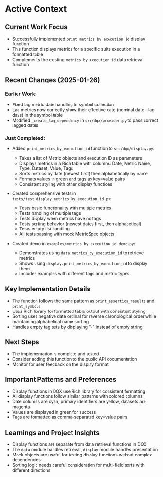 # Active Context

## Current Work Focus
- Successfully implemented `print_metrics_by_execution_id` display function
- This function displays metrics for a specific suite execution in a formatted table
- Complements the existing `metrics_by_execution_id` data retrieval function

## Recent Changes (2025-01-26)
### Earlier Work:
- Fixed lag metric date handling in symbol collection
- Lag metrics now correctly show their effective date (nominal date - lag days) in the symbol table
- Modified `_create_lag_dependency` in `src/dqx/provider.py` to pass correct lagged dates

### Just Completed:
- Added `print_metrics_by_execution_id` function to `src/dqx/display.py`:
  - Takes a list of Metric objects and execution ID as parameters
  - Displays metrics in a Rich table with columns: Date, Metric Name, Type, Dataset, Value, Tags
  - Sorts metrics by date (newest first) then alphabetically by name
  - Formats values in green and tags as key=value pairs
  - Consistent styling with other display functions

- Created comprehensive tests in `tests/test_display_metrics_by_execution_id.py`:
  - Tests basic functionality with multiple metrics
  - Tests handling of multiple tags
  - Tests display when metrics have no tags
  - Tests sorting behavior (newest dates first, then alphabetical)
  - Tests empty list handling
  - All tests passing with mock MetricSpec objects

- Created demo in `examples/metrics_by_execution_id_demo.py`:
  - Demonstrates using `data.metrics_by_execution_id` to retrieve metrics
  - Shows using `display.print_metrics_by_execution_id` to display them
  - Includes examples with different tags and metric types

## Key Implementation Details
- The function follows the same pattern as `print_assertion_results` and `print_symbols`
- Uses Rich library for formatted table output with consistent styling
- Sorting uses negative date ordinal for reverse chronological order while maintaining alphabetical name sorting
- Handles empty tag sets by displaying "-" instead of empty string

## Next Steps
- The implementation is complete and tested
- Consider adding this function to the public API documentation
- Monitor for user feedback on the display format

## Important Patterns and Preferences
- Display functions in DQX use Rich library for consistent formatting
- All display functions follow similar patterns with colored columns
- Date columns are cyan, primary identifiers are yellow, datasets are magenta
- Values are displayed in green for success
- Tags are formatted as comma-separated key=value pairs

## Learnings and Project Insights
- Display functions are separate from data retrieval functions in DQX
- The `data` module handles retrieval, `display` module handles presentation
- Mock objects are useful for testing display functions without complex dependencies
- Sorting logic needs careful consideration for multi-field sorts with different directions
